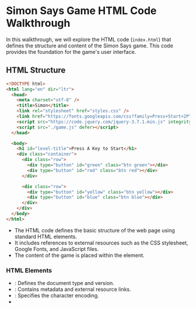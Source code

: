 # Simon Says Game HTML Code Walkthrough

In this walkthrough, we will explore the HTML code (`index.html`) that defines the structure and content of the Simon Says game. This code provides the foundation for the game's user interface.

## HTML Structure

```html
<!DOCTYPE html>
<html lang="en" dir="ltr">
  <head>
    <meta charset="utf-8" />
    <title>Simon</title>
    <link rel="stylesheet" href="styles.css" />
    <link href="https://fonts.googleapis.com/css?family=Press+Start+2P" rel="stylesheet" />
    <script src="https://code.jquery.com/jquery-3.7.1.min.js" integrity="sha256-/JqT3SQfawRcv/BIHPThkBvs0OEvtFFmqPF/lYI/Cxo=" crossorigin="anonymous" defer></script>
    <script src="./game.js" defer></script>
  </head>

  <body>
    <h1 id="level-title">Press A Key to Start</h1>
    <div class="container">
      <div class="row">
        <div type="button" id="green" class="btn green"></div>
        <div type="button" id="red" class="btn red"></div>
      </div>

      <div class="row">
        <div type="button" id="yellow" class="btn yellow"></div>
        <div type="button" id="blue" class="btn blue"></div>
      </div>
    </div>
  </body>
</html>
```

- The HTML code defines the basic structure of the web page using standard HTML elements.
- It includes references to external resources such as the CSS stylesheet, Google Fonts, and JavaScript files.
- The content of the game is placed within the **<body>** element.

### HTML Elements

- <!DOCTYPE html>: Defines the document type and version.
- <head>: Contains metadata and external resource links.
- <meta charset="utf-8">: Specifies the character encoding.
- <title>: Sets the page title.
- <link rel="stylesheet" href="styles.css">: Links the external CSS stylesheet.
- <link href="https://fonts.googleapis.com/css?family=Press+Start+2P" rel="stylesheet">: Imports a Google Font for the game's title.
- <script src="https://code.jquery.com/jquery-3.7.1.min.js" integrity="sha256-/JqT3SQfawRcv/BIHPThkBvs0OEvtFFmqPF/lYI/Cxo=" crossorigin="anonymous" defer></script>: Loads the jQuery library asynchronously.
- <script src="./game.js" defer></script>: Links to the game's JavaScript file (game.js) and specifies the defer attribute to ensure script execution after HTML parsing.
- <h1 id="level-title">Press A Key to Start</h1>: Displays the game's title.
- <div class="container">: A container for the game buttons organized in rows.
- <div type="button" id="green" class="btn green"></div>: Represents a game button with an id and specific class for styling.
  -Similar buttons for red, yellow, and blue colors follow the same pattern.
  **This HTML code forms the structure of the Simon Says game, defining the layout and elements that players interact with.**
